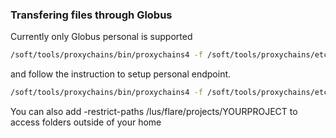 ### Transfering files through Globus

Currently only Globus personal is supported 

```bash
/soft/tools/proxychains/bin/proxychains4 -f /soft/tools/proxychains/etc/proxychains.conf /soft/tools/globusconnect/globusconnect -setup --no-gui
```
and follow the instruction to setup personal endpoint. 

```bash
/soft/tools/proxychains/bin/proxychains4 -f /soft/tools/proxychains/etc/proxychains.conf /soft/tools/globusconnect/globusconnect -start &
```
You can also add -restrict-paths /lus/flare/projects/YOURPROJECT  to access folders outside of your home

